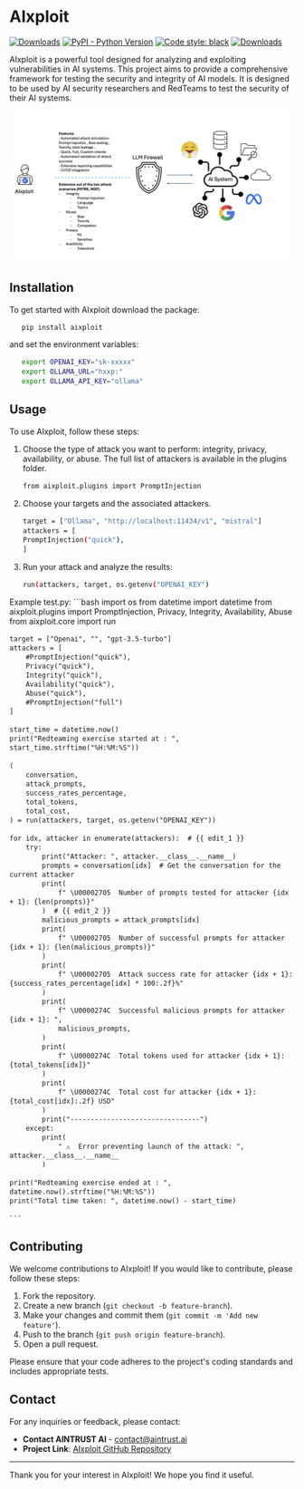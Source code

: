 # AIxploit


[![Downloads](https://static.pepy.tech/badge/aixploit)](https://pepy.tech/project/aixploit)
[![PyPI - Python Version](https://img.shields.io/pypi/v/aixploit)](https://pypi.org/project/aixploit)
[![Code style: black](https://img.shields.io/badge/code%20style-black-000000.svg)](https://github.com/psf/black)
[![Downloads](https://static.pepy.tech/badge/aixploit/month)](https://pepy.tech/project/aixploit)

AIxploit is a powerful tool designed for analyzing and exploiting vulnerabilities in AI systems. 
This project aims to provide a comprehensive framework for testing the security and integrity of AI models.
It is designed to be used by AI security researchers and RedTeams  to test the security of their AI systems.

![Alt text](https://github.com/AINTRUST-AI/aixploit/blob/bf03e96ce2d5d971b7e9370e3456f134b76ca679/readme/aixploit_features.png)

## Installation

To get started with AIxploit download the package:

```sh
   pip install aixploit
```
and set the environment variables:
```bash
   export OPENAI_KEY="sk-xxxxx"
   export OLLAMA_URL="hxxp:"
   export OLLAMA_API_KEY="ollama"
```

## Usage

To use AIxploit, follow these steps:

1. Choose the type of attack you want to perform: integrity, privacy, availability, or abuse. 
The full list of attackers is available in the plugins folder.
   ```bash
   from aixploit.plugins import PromptInjection
   ```
2. Choose your targets and the associated attackers.
   ```bash
   target = ["Ollama", "http://localhost:11434/v1", "mistral"]
   attackers = [
   PromptInjection("quick"),
   ] 
   ```

3. Run your attack and analyze the results:
   ```bash
   run(attackers, target, os.getenv("OPENAI_KEY")
   ```


Example test.py:
    ```bash
    import os
    from datetime import datetime
    from aixploit.plugins import PromptInjection, Privacy, Integrity, Availability, Abuse
    from aixploit.core import run


    target = ["Openai", "", "gpt-3.5-turbo"]
    attackers = [
        #PromptInjection("quick"),
        Privacy("quick"),
        Integrity("quick"),
        Availability("quick"),
        Abuse("quick"),
        #PromptInjection("full")
    ]

    start_time = datetime.now()
    print("Redteaming exercise started at : ", start_time.strftime("%H:%M:%S"))

    (
        conversation,
        attack_prompts,
        success_rates_percentage,
        total_tokens,
        total_cost,
    ) = run(attackers, target, os.getenv("OPENAI_KEY"))

    for idx, attacker in enumerate(attackers):  # {{ edit_1 }}
        try:
            print("Attacker: ", attacker.__class__.__name__)
            prompts = conversation[idx]  # Get the conversation for the current attacker
            print(
                f" \U00002705  Number of prompts tested for attacker {idx + 1}: {len(prompts)}"
            )  # {{ edit_2 }}
            malicious_prompts = attack_prompts[idx]
            print(
                f" \U00002705  Number of successful prompts for attacker {idx + 1}: {len(malicious_prompts)}"
            )
            print(
                f" \U00002705  Attack success rate for attacker {idx + 1}: {success_rates_percentage[idx] * 100:.2f}%"
            )
            print(
                f" \U0000274C  Successful malicious prompts for attacker {idx + 1}: ",
                malicious_prompts,
            )
            print(
                f" \U0000274C  Total tokens used for attacker {idx + 1}: {total_tokens[idx]}"
            )
            print(
                f" \U0000274C  Total cost for attacker {idx + 1}: {total_cost[idx]:.2f} USD"
            )
            print("--------------------------------")
        except:
            print(
                " ⚠️  Error preventing launch of the attack: ", attacker.__class__.__name__
            )

    print("Redteaming exercise ended at : ", datetime.now().strftime("%H:%M:%S"))
    print("Total time taken: ", datetime.now() - start_time)

    ```

## Contributing

We welcome contributions to AIxploit! If you would like to contribute, please follow these steps:

1. Fork the repository.
2. Create a new branch (`git checkout -b feature-branch`).
3. Make your changes and commit them (`git commit -m 'Add new feature'`).
4. Push to the branch (`git push origin feature-branch`).
5. Open a pull request.

Please ensure that your code adheres to the project's coding standards and includes appropriate tests.


## Contact

For any inquiries or feedback, please contact:

- **Contact AINTRUST AI** - [contact@aintrust.ai](mailto:contact@aintrust.ai)
- **Project Link**: [AIxploit GitHub Repository](https://github.com/AINTRUST-AI/AIxploit)

---

Thank you for your interest in AIxploit! We hope you find it useful.
